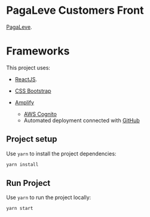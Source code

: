 # PagaLeve Customers Front

[PagaLeve](https://pagaleve.com).

# Frameworks

This project uses:
-   [ReactJS](https://reactjs.org/).

-   [CSS Bootstrap](https://getbootstrap.com/docs/3.4/css/)

-   [Amplify](https://docs.amplify.aws/)

    -   [AWS Cognito](https://aws.amazon.com/cognito/)
    -    Automated deployment connected with [GitHub](https://github.com/)

## Project setup

Use `yarn` to install the project dependencies:

```bash
yarn install
```

## Run Project

Use `yarn` to run the project locally:

```bash
yarn start
```